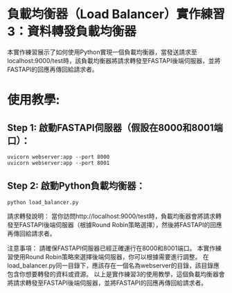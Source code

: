 # 負載均衡器（Load Balancer）實作練習3：資料轉發負載均衡器
本實作練習展示了如何使用Python實現一個負載均衡器，當發送請求至localhost:9000/test時，該負載均衡器將請求轉發至FASTAPI後端伺服器，並將FASTAPI的回應再傳回給請求者。

# 使用教學:
## Step 1: 啟動FASTAPI伺服器（假設在8000和8001端口）：
```
uvicorn webserver:app --port 8000
uvicorn webserver:app --port 8001
```
## Step 2: 啟動Python負載均衡器：
```
python load_balancer.py
```
請求轉發說明：
當你訪問http://localhost:9000/test時，負載均衡器會將請求轉發至FASTAPI後端伺服器（根據Round Robin策略選擇），然後將FASTAPI的回應再傳回給請求者。

注意事項：
請確保FASTAPI伺服器已經正確運行在8000和8001端口。
本實作練習使用Round Robin策略來選擇後端伺服器，你可以根據需要進行調整。
在load_balancer.py同一目錄下，應該存在一個名為webserver的目錄，該目錄應包含你想要轉發的資料或資源。
以上是實作練習3的使用教學，這個負載均衡器會將請求轉發至FASTAPI後端伺服器，並將FASTAPI的回應再傳回給請求者。